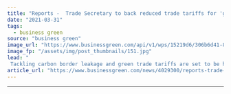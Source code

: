 ```yaml
---
title: "Reports -  Trade Secretary to back reduced trade tariffs for 'green' goods at G7 meeting"
date: "2021-03-31"
tags: 
  - business green
source: "business green"
image_url: "https://www.businessgreen.com/api/v1/wps/15219d6/306b6d41-880a-481f-a963-3ccc35fe96ff/8/liz-truss-defra-185x114.jpg"
image_fp: "/assets/img/post_thumbnails/151.jpg"
lead: "
 Tackling carbon border leakage and green trade tariffs are set to be high on the agenda of inaugural meeting of G7 ministers, according to reports ..."
article_url: "https://www.businessgreen.com/news/4029300/reports-trade-secretary-reduced-trade-tariffs-green-g7-meeting"
---
```


---
